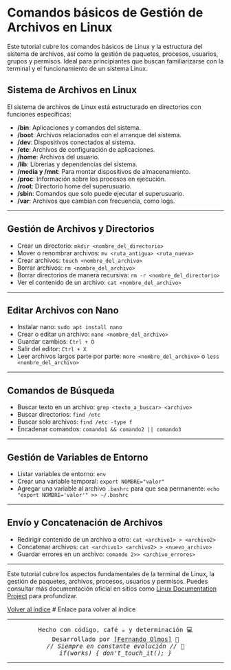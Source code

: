# Comandos básicos de Gestión de Archivos en Linux

Este tutorial cubre los comandos básicos de Linux y la estructura del sistema de archivos, así como la gestión de paquetes, procesos, usuarios, grupos y permisos. Ideal para principiantes que buscan familiarizarse con la terminal y el funcionamiento de un sistema Linux.

## Sistema de Archivos en Linux

El sistema de archivos de Linux está estructurado en directorios con funciones específicas:

- **/bin**: Aplicaciones y comandos del sistema.
- **/boot**: Archivos relacionados con el arranque del sistema.
- **/dev**: Dispositivos conectados al sistema.
- **/etc**: Archivos de configuración de aplicaciones.
- **/home**: Archivos del usuario.
- **/lib**: Librerías y dependencias del sistema.
- **/media y /mnt**: Para montar dispositivos de almacenamiento.
- **/proc**: Información sobre los procesos en ejecución.
- **/root**: Directorio home del superusuario.
- **/sbin**: Comandos que solo puede ejecutar el superusuario.
- **/var**: Archivos que cambian con frecuencia, como logs.

---

## Gestión de Archivos y Directorios

- Crear un directorio: `mkdir <nombre_del_directorio>`
- Mover o renombrar archivos: `mv <ruta_antigua> <ruta_nueva>`
- Crear archivos: `touch <nombre_del_archivo>`
- Borrar archivos: `rm <nombre_del_archivo>`
- Borrar directorios de manera recursiva: `rm -r <nombre_del_directorio>`
- Ver el contenido de un archivo: `cat <nombre_del_archivo>`

---

## Editar Archivos con Nano

- Instalar nano: `sudo apt install nano`
- Crear o editar un archivo: `nano <nombre_del_archivo>`
- Guardar cambios: `Ctrl + O`
- Salir del editor: `Ctrl + X`
- Leer archivos largos parte por parte: `more <nombre_del_archivo>` o `less <nombre_del_archivo>`

---

## Comandos de Búsqueda

- Buscar texto en un archivo: `grep <texto_a_buscar> <archivo>`
- Buscar directorios: `find /etc`
- Buscar solo archivos: `find /etc -type f`
- Encadenar comandos: `comando1 && comando2 || comando3`

---

## Gestión de Variables de Entorno

- Listar variables de entorno: `env`
- Crear una variable temporal: `export NOMBRE="valor"`
- Agregar una variable al archivo `.bashrc` para que sea permanente: `echo "export NOMBRE='valor'" >> ~/.bashrc`

---

## Envío y Concatenación de Archivos

- Redirigir contenido de un archivo a otro: `cat <archivo1> > <archivo2>`
- Concatenar archivos: `cat <archivo1> <archivo2> > <nuevo_archivo>`
- Guardar errores en un archivo: `comando 2>> <archivo_errores>`

---

Este tutorial cubre los aspectos fundamentales de la terminal de Linux, la gestión de paquetes, archivos, procesos, usuarios y permisos. Puedes consultar más documentación oficial en sitios como [Linux Documentation Project](http://www.tldp.org/) para profundizar.

[Volver al índice](../README.md)  # Enlace para volver al índice

---

<p align="center">
  <samp>Hecho con código, café ☕ y determinación 💻</samp><br>
  <samp>Desarrollado por <a href="https://github.com/FerFranky">[Fernando Olmos]</a> 🚀</samp><br>
  <samp><i>// Siempre en constante evolución // 🔧</i></samp><br>
  <samp><i>if(works) { don't_touch_it(); }</i></samp>
</p>

---